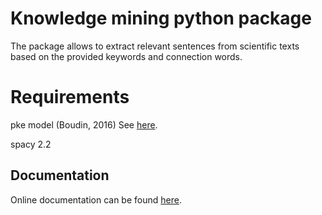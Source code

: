 # Knowledge mining python package

The package allows to extract relevant sentences from scientific
texts based on the provided keywords and connection words. 

# Requirements
pke model (Boudin, 2016)
See [here](https://github.com/boudinfl/pke/).

spacy 2.2

## Documentation

Online documentation can be found [here](https://gulnarash.github.io/Knowledge-mining-python/).


